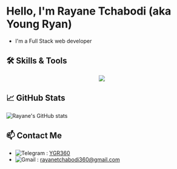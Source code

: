 # Hello, I'm Rayane Tchabodi (aka Young Ryan)

- I'm a Full Stack web developer 

## 🛠️ Skills & Tools
<p align="center">
  <a href="https://skillicons.dev">
    <img src="https://skillicons.dev/icons?i=git,github,php,laravel,nodejs,nextjs,ts,python,npm,tailwind,react,vite,vscode,bash,bun,css,express,figma,js,linux,mysql,postman,postgres" />
  </a>
</p>

## 📈 GitHub Stats

![Rayane's GitHub stats](https://github-readme-stats.vercel.app/api?username=Ygryan360&show_icons=true&theme=holi)

## 📫 Contact Me

- ![Telegram](https://img.shields.io/badge/-Telegram-26A5E4?logo=telegram&logoColor=white) : [YGR360](https://t.me/YGR360)
- ![Gmail](https://img.shields.io/badge/-Gmail-EA4335?logo=gmail&logoColor=white) : [rayanetchabodi360@gmail.com](mailto:rayanetchabodi360@gmail.com)
